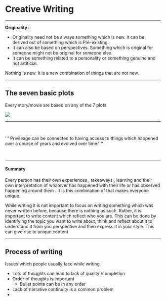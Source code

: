 # Creative Writing

---

**Originality :** 

- Originality need not be always something which is new. It can be derived out of something which is Pre-existing.
- It can also be based on perspectives. Something which is original for someone might not be original for someone else.
- It can be something related to a personality or something genuine and not artificial.

Nothing is new. It is a new combination of things that are not new. 

---

## **The seven basic plots**

Every story/movie are based on any of the 7 plots

![](https://i.pinimg.com/originals/74/a8/a5/74a8a51879d69303d7ea8fa93ddbbac1.jpg)

---

<br>

'''
Privileage can be connected to having access to things which happened over a course of years and evolved over time.''''

<br>

---

#### Summary
Every person has their own experiences , takeaways , learning and their own interpretation of whatever has happened with their life or has observed happening around them . It is this combination of that makes everyone unique.  

While writing it is not important to focus on writing something which was never written before, because there is nothing as such. Rather, it is important to write content which reflect who you are. This can be done by identifying the topic you want to write about, think and reflect about it to understand it from you perspective and then express it in your style. This can give rise to unique content

---

## Process of writing
Issues which people usually face while writing
- Lots of thoughts can lead to lack of quality /completion
- Order of thoughts is important
	- Bullet points can be in any order
- Lack of narrative continuity is a common problem
- 